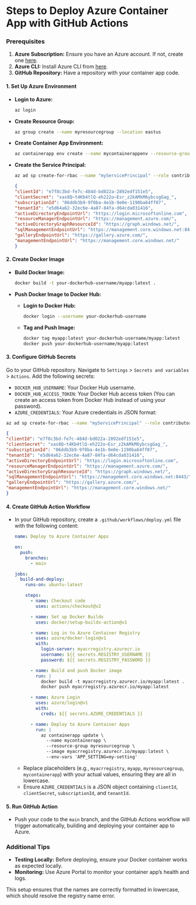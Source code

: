 # Steps to Deploy Azure Container App with GitHub Actions

### Prerequisites

1. **Azure Subscription:** Ensure you have an Azure account. If not, create one [here](https://azure.microsoft.com/free/).
2. **Azure CLI:** Install Azure CLI from [here](https://docs.microsoft.com/en-us/cli/azure/install-azure-cli).
3. **GitHub Repository:** Have a repository with your container app code.


#### 1. **Set Up Azure Environment**
- **Login to Azure:**
    ```sh
    az login
    ```

- **Create Resource Group:**
    ```sh
    az group create --name myresourcegroup --location eastus
    ```

- **Create Container App Environment:**
    ```sh
    az containerapp env create --name mycontainerappenv --resource-group myresourcegroup --location eastus
    ```
- **Create the Service Principal:**
    ```sh
    az ad sp create-for-rbac --name "myServicePrincipal" --role contributor --scopes /subscriptions/{subscription-id} --sdk-auth
    ```

    ```json
    {
    "clientId": "e7f8c3bd-fe7c-484d-bd022a-2892edf151e5",
    "clientSecret": "xas8Q~t4Kb4tlQ-eh222o~Esr_z2kAMkM6ybcsgGag_",
    "subscriptionId": "06ddb3b9-9f0ba-4e1b-9e0e-1190ba64ff07",
    "tenantId": "e5d64a62-32ec6e-4a87-84fa-d64cda031416",
    "activeDirectoryEndpointUrl": "https://login.microsoftonline.com",
    "resourceManagerEndpointUrl": "https://management.azure.com/",
    "activeDirectoryGraphResourceId": "https://graph.windows.net/",
    "sqlManagementEndpointUrl": "https://management.core.windows.net:8443/",
    "galleryEndpointUrl": "https://gallery.azure.com/",
    "managementEndpointUrl": "https://management.core.windows.net/"
    }
    ```

#### 2. **Create Docker Image**

- **Build Docker Image:**
    ```sh
    docker build -t your-dockerhub-username/myapp:latest .
    ```

- **Push Docker Image to Docker Hub:**
    - **Login to Docker Hub:**
        ```sh
        docker login --username your-dockerhub-username
        ```

    - **Tag and Push Image:**
        ```sh
        docker tag myapp:latest your-dockerhub-username/myapp:latest
        docker push your-dockerhub-username/myapp:latest
        ```

#### 3. **Configure GitHub Secrets**

Go to your GitHub repository.
Navigate to `Settings` > `Secrets and variables` > `Actions`.
Add the following secrets:

- `DOCKER_HUB_USERNAME`: Your Docker Hub username.
- `DOCKER_HUB_ACCESS_TOKEN`: Your Docker Hub access token (You can create an access token from Docker Hub instead of using your password).
- `AZURE_CREDENTIALS`: Your Azure credentials in JSON format:

```sh
az ad sp create-for-rbac --name "myServicePrincipal" --role contributor --scopes /subscriptions/{subscription-id} --sdk-auth
```

```json
{
"clientId": "e7f8c3bd-fe7c-484d-bd022a-2892edf151e5",
"clientSecret": "xas8Q~t4Kb4tlQ-eh222o~Esr_z2kAMkM6ybcsgGag_",
"subscriptionId": "06ddb3b9-9f0ba-4e1b-9e0e-1190ba64ff07",
"tenantId": "e5d64a62-32ec6e-4a87-84fa-d64cda031416",
"activeDirectoryEndpointUrl": "https://login.microsoftonline.com",
"resourceManagerEndpointUrl": "https://management.azure.com/",
"activeDirectoryGraphResourceId": "https://graph.windows.net/",
"sqlManagementEndpointUrl": "https://management.core.windows.net:8443/",
"galleryEndpointUrl": "https://gallery.azure.com/",
"managementEndpointUrl": "https://management.core.windows.net/"
}
```



#### 4. **Create GitHub Action Workflow**
- In your GitHub repository, create a `.github/workflows/deploy.yml` file with the following content:

    ```yaml
    name: Deploy to Azure Container Apps

    on:
      push:
        branches:
          - main

    jobs:
      build-and-deploy:
        runs-on: ubuntu-latest

        steps:
          - name: Checkout code
            uses: actions/checkout@v2

          - name: Set up Docker Buildx
            uses: docker/setup-buildx-action@v1

          - name: Log in to Azure Container Registry
            uses: azure/docker-login@v1
            with:
              login-server: myacrregistry.azurecr.io
              username: ${{ secrets.REGISTRY_USERNAME }}
              password: ${{ secrets.REGISTRY_PASSWORD }}

          - name: Build and push Docker image
            run: |
              docker build -t myacrregistry.azurecr.io/myapp:latest .
              docker push myacrregistry.azurecr.io/myapp:latest

          - name: Azure Login
            uses: azure/login@v1
            with:
              creds: ${{ secrets.AZURE_CREDENTIALS }}

          - name: Deploy to Azure Container Apps
            run: |
              az containerapp update \
                --name mycontainerapp \
                --resource-group myresourcegroup \
                --image myacrregistry.azurecr.io/myapp:latest \
                --env-vars 'APP_SETTING=my-setting'
    ```

    - Replace placeholders (e.g., `myacrregistry`, `myapp`, `myresourcegroup`, `mycontainerapp`) with your actual values, ensuring they are all in lowercase.
    - Ensure `AZURE_CREDENTIALS` is a JSON object containing `clientId`, `clientSecret`, `subscriptionId`, and `tenantId`.

#### 5. **Run GitHub Action**
- Push your code to the `main` branch, and the GitHub Actions workflow will trigger automatically, building and deploying your container app to Azure.

### Additional Tips
- **Testing Locally:** Before deploying, ensure your Docker container works as expected locally.
- **Monitoring:** Use Azure Portal to monitor your container app’s health and logs.

This setup ensures that the names are correctly formatted in lowercase, which should resolve the registry name error.